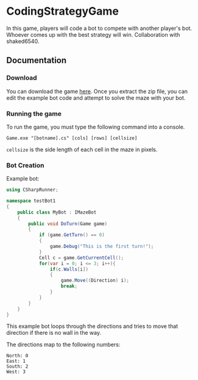 # CodingStrategyGame
In this game, players will code a bot to compete with another player's bot. Whoever comes up with the best strategy will win. Collaboration with shaked6540.

## Documentation
### Download
You can download the game [here](https://www.dropbox.com/s/t7ts7atfq0n4v64/CodingStrategyGame.zip?dl=0).
Once you extract the zip file, you can edit the example bot code and attempt to solve the maze with your bot.
### Running the game
To run the game, you must type the following command into a console.
```
Game.exe "[botname].cs" [cols] [rows] [cellsize]
```
`cellsize` is the side length of each cell in the maze in pixels.

### Bot Creation
Example bot: 
```csharp
using CSharpRunner;

namespace testBot1
{
	public class MyBot : IMazeBot
	{
		public void DoTurn(Game game)
		{
			if (game.GetTurn() == 0)
			{
				game.Debug("This is the first turn!");
			}
			Cell c = game.GetCurrentCell();
			for(var i = 0; i <= 3; i++){
				if(c.Walls[i])
				{
					game.Move((Direction) i);
					break;
				}
			}
		}
	}
}
```
This example bot loops through the directions and tries to move that direction if there is no wall in the way.

The directions map to the following numbers: 
```
North: 0
East: 1
South: 2
West: 3
```
